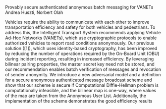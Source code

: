 Provably secure authenticated anonymous batch messaging for VANETs
Andrea Huszti, Norbert Olah

Vehicles require the ability to communicate with each other to improve transportation efficiency
and safety for both vehicles and pedestrians. To address this, the Intelligent Transport System recommends
applying Vehicle Ad-Hoc Networks (VANETs), which use cryptographic protocols to enable authorized
vehicles to report road conditions anonymously. Our previous solution ([1]), which uses identity-based
cryptography, has been improved by reducing the number of operations required by the On-Board Unit
(OBU) during incident reporting, resulting in increased efficiency. By leveraging bilinear pairing properties,
the master secret key need not be stored, and our recommendation enables batch verification of messages
and revocation of sender anonymity. We introduce a new adversarial model and a definition for a secure
anonymous authenticated message broadcast scheme and show that our scheme is secure if Computational
Diffie-Hellman problem is computationally infeasible, and the bilinear map is one-way, where values of the
map are taken from the Anonymous User List. Additionally, the implementation of the scheme demonstrates
the good efficiency results
